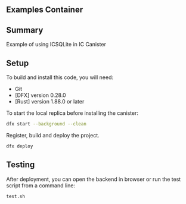 ## Examples Container

## Summary
Example of using ICSQLite in IC Canister

## Setup

To build and install this code, you will need:

- Git
- [DFX] version 0.28.0
- [Rust] version 1.88.0 or later

To start the local replica before installing the canister:

```sh
dfx start --background --clean
```

Register, build and deploy the project.
```sh
dfx deploy
```


## Testing

After deployment, you can open the backend in browser or run the test script from a command line:

```sh
test.sh
```
